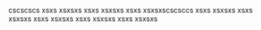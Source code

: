 cscscscs
xsxs
xsxsxs
xsxs
xsxsxs
xsxs
xsxsxscscsccs
xsxs
xsxsxs
xsxs
xsxsxs
xsxs
xsxsxs
xsxs
xsxsxs
xsxs
xsxsxs
